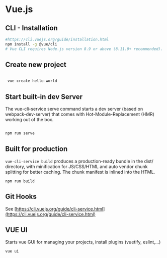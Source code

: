 # Vue.js


## CLI - Installation

```bash
#https://cli.vuejs.org/guide/installation.html
npm install -g @vue/cli
# Vue CLI requires Node.js version 8.9 or above (8.11.0+ recommended).
```

## Create new project
```bash
 
 vue create hello-world

```
## Start built-in dev Server

The vue-cli-service serve command starts a dev server (based on webpack-dev-server) that comes with Hot-Module-Replacement (HMR) working out of the box.

```bash

npm run serve

```

## Built for production

`vue-cli-service build` produces a production-ready bundle in the dist/ directory, with minification for JS/CSS/HTML and auto vendor chunk splitting for better caching. The chunk manifest is inlined into the HTML.
```
npm run build
```

## Git Hooks
See [https://cli.vuejs.org/guide/cli-service.html](https://cli.vuejs.org/guide/cli-service.html)

## VUE UI
Starts vue GUI for managing your projects, install plugins (vuetify, eslint,...)
```bash
vue ui
```






